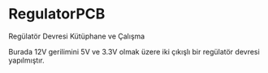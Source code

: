 # RegulatorPCB
Regülatör Devresi Kütüphane ve Çalışma

Burada 12V gerilimini 5V ve 3.3V olmak üzere iki çıkışlı bir regülatör devresi yapılmıştır.
